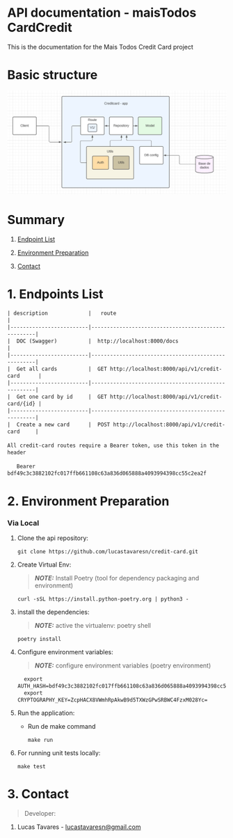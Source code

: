 
# API documentation -  maisTodos CardCredit 
This is the documentation for the Mais Todos Credit Card project

# Basic structure
![Basic Structure](/doc/structure.png "Estrutura Basica")


# Summary

1. [Endpoint List](#1-Endpoint-List)

2. [Environment Preparation](#2-Environment-Preparation)

3. [Contact](#3-Contact)



# 1. Endpoints List
    

    | description             |   route                                            |
    |-------------------------|----------------------------------------------------|
    |  DOC (Swagger)          |  http://localhost:8000/docs                        |
    |-------------------------|----------------------------------------------------|
    |  Get all cards          |  GET http://localhost:8000/api/v1/credit-card      |
    |-------------------------|----------------------------------------------------|
    |  Get one card by id     |  GET http://localhost:8000/api/v1/credit-card/{id} |
    |-------------------------|----------------------------------------------------|
    |  Create a new card      |  POST http://localhost:8000/api/v1/credit-card     |

    All credit-card routes require a Bearer token, use this token in the header
    
       Bearer bdf49c3c3882102fc017ffb661108c63a836d065888a4093994398cc55c2ea2f
    

# 2. Environment Preparation
### Via Local 
1. Clone the api repository:
    ```shell
    git clone https://github.com/lucastavaresn/credit-card.git
    ```

2. Create Virtual Env:
    > **_NOTE:_** Install Poetry (tool for dependency packaging and environment)
    ```shell
    curl -sSL https://install.python-poetry.org | python3 -
    ```

3. install the dependencies:
   > **_NOTE:_** active the virtualenv: poetry shell  
    ```shell
    poetry install
    ```

4. Configure environment variables:
    > **_NOTE:_** configure environment variables (poetry environment)
    ```shell
      export AUTH_HASH=bdf49c3c3882102fc017ffb661108c63a836d065888a4093994398cc55c2ea2f
      export CRYPTOGRAPHY_KEY=ZcpHACX8VWmhRpAkwB9d5TXWzGPwSRBWC4FzxM028Yc=
    ```

5. Run the application:
   - Run de make command
     ```shell
     make run
     ```

6. For running unit tests locally:
     ```shell
     make test
     ```


# 3. Contact

> Developer:
1. Lucas Tavares - lucastavaresn@gmail.com